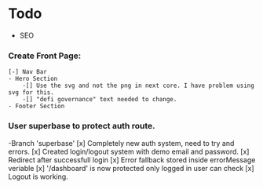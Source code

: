 # Todo

- SEO
### Create Front Page:
    [-] Nav Bar 
    - Hero Section
        -[] Use the svg and not the png in next core. I have problem using svg for this.
        -[] "defi governance" text needed to change.
    - Footer Section
### User superbase to protect auth route.
-Branch 'superbase'
    [x] Completely new auth system, need to try and errors.
    [x] Created login/logout system with demo email and password.
    [x] Redirect after successfull login
    [x] Error fallback stored inside errorMessage veriable
    [x] '/dashboard' is now protected only logged in user can check
    [x] Logout is working.
